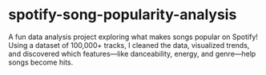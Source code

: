 # spotify-song-popularity-analysis
A fun data analysis project exploring what makes songs popular on Spotify! Using a dataset of 100,000+ tracks, I cleaned the data, visualized trends, and discovered which features—like danceability, energy, and genre—help songs become hits.
